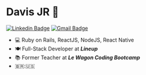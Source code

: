 # Davis JR 🦩
[![Linkedin Badge](https://img.shields.io/badge/-Davis-blue?style=flat-square&logo=Linkedin&logoColor=white)](https://www.linkedin.com/in/davis-roberto/) 
[![Gmail Badge](https://img.shields.io/badge/-davisrobertosouza@gmail.com-c14438?style=flat-square&logo=Gmail&logoColor=white&link=mailto:davisrobertosouza@gmail.com)](mailto:davisrobertosouza@gmail.com)

- 💻 Ruby on Rails, ReactJS, NodeJS, React Native
- 🍽️ Full-Stack Developer at ***Lineup***
- 📚 Former Teacher at ***Le Wagon Coding Bootcamp***
- 🇧🇷:🇺🇸
